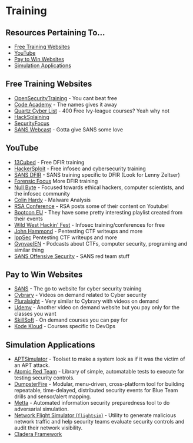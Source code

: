 # Training
## Resources Pertaining To...
  - [Free Training Websites](#free-training-websites)
  - [YouTube](#youtube)
  - [Pay to Win Websites](#pay-to-win-websites)
  - [Simulation Applications](#simulation-applications)


## Free Training Websites

- [OpenSecurityTraining](https://opensecuritytraining.info/Training.html) - You cant beat free
- [Code Academy](https://www.codecademy.com/) - The names gives it away
- [Quartz Cyber List](https://qz.com/1514408/400-free-ivy-league-university-courses-you-can-take-online-in-2019/) - 400 Free Ivy-league courses? Yeah why not 
- [HackSplaining](https://www.hacksplaining.com/lessons)
- [SecurityFocus](https://www.securityfocus.com/)
- [SANS Webcast](https://www.sans.org/webcasts/) - Gotta give SANS some love

## YouTube
- [13Cubed](https://www.youtube.com/channel/UCy8ntxFEudOCRZYT1f7ya9Q) - Free DFIR training
- [HackerSploit](https://www.youtube.com/c/HackerSploit/about) - Free infosec and cybersecurity training
- [SANS DFIR](https://www.youtube.com/user/robtlee73) - SANS training specific to DFIR (Look for Lenny Zeltser)
- [Forensic Focus](https://www.youtube.com/channel/UCQajlJPesqmyWJDN52AZI4Q) More DFIR training
- [Null Byte](https://www.youtube.com/channel/UCgTNupxATBfWmfehv21ym-g) - Focused towards ethical hackers, computer scientists, and the infosec community
- [Colin Hardy](https://www.youtube.com/c/ColinHardy/featured) - Malware Analysis
- [RSA Conference](https://www.youtube.com/channel/UCYzwGkfOqrevO-4TuTjPLwQ) - RSA posts some of their content on Youtube!
- [Bootcon EU](https://www.youtube.com/user/BotConfTV) - They have some pretty interesting playlist created from their events
- [Wild West Hackin' Fest](https://www.youtube.com/c/WildWestHackinFest/featured) - Infosec training/conferences for free
- [John Hammond](https://www.youtube.com/user/RootOfTheNull) - Pentesting CTF writeups and more
- [IppSec](https://www.youtube.com/channel/UCa6eh7gCkpPo5XXUDfygQQA) Pentesting CTF writeups and more
- [GynvaeIEN](https://www.youtube.com/c/GynvaelEN/featured) - Podcasts about CTFs, computer security, programing and similar thing
- [SANS Offensive Security](https://www.youtube.com/channel/UCP28F4uf9s2V1_SQwnJST_A) - SANS red team stuff

## Pay to Win Websites
- [SANS](https://www.sans.org/) - The go to website for cyber security training
- [Cybrary](https://www.cybrary.it/) - Videos on demand related to Cyber security
- [Pluralsight](https://www.pluralsight.com/) - Very similar to Cybrary with videos on demand
- [Udemy](https://www.udemy.com/) - Another video on demand website but you pay only for the classes you want
- [SkillSoft](https://www.skillsoft.com/courses) - On demand courses you can pay for
- [Kode Kloud](https://kodekloud.com/) - Courses specific to DevOps

## Simulation Applications
- [APTSimulator](https://github.com/NextronSystems/APTSimulator) - Toolset to make a system look as if it was the victim of an APT attack.
- [Atomic Red Team](https://atomicredteam.io/) - Library of simple, automatable tests to execute for testing security controls.
- [DumpsterFire](https://github.com/TryCatchHCF/DumpsterFire) - Modular, menu-driven, cross-platform tool for building repeatable, time-delayed, distributed security events for Blue Team drills and sensor/alert mapping.
- [Metta](https://github.com/uber-common/metta) - Automated information security preparedness tool to do adversarial simulation.
- [Network Flight Simulator (`flightsim`)](https://github.com/alphasoc/flightsim) - Utility to generate malicious network traffic and help security teams evaluate security controls and audit their network visibility.
- [Cladera Framework](https://github.com/mitre/caldera)
